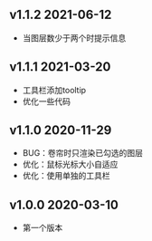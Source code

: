 ## v1.1.2 2021-06-12

- 当图层数少于两个时提示信息

## v1.1.1 2021-03-20

- 工具栏添加tooltip
- 优化一些代码

## v1.1.0 2020-11-29

- BUG：卷帘时只渲染已勾选的图层
- 优化：鼠标光标大小自适应
- 优化：使用单独的工具栏

## v1.0.0 2020-03-10

- 第一个版本